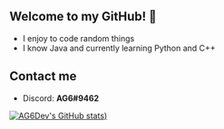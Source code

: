 ## Welcome to my GitHub! 👋
 - I enjoy to code random things
 - I know Java and currently learning Python and C++
 
 ## Contact me
 - Discord:  **AG6#9462**

[![AG6Dev's GitHub stats](https://github-readme-stats.vercel.app/api?username=AG6Dev&show_icons=true&theme=radical))](https://github.com/AG6Dev/github-readme-stats)

 
